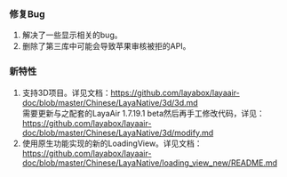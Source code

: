 
### 修复Bug
1. 解决了一些显示相关的bug。
2. 删除了第三库中可能会导致苹果审核被拒的API。


### 新特性
1. 支持3D项目。详见文档：https://github.com/layabox/layaair-doc/blob/master/Chinese/LayaNative/3d/3d.md  
需要更新与之配套的LayaAir 1.7.19.1 beta然后再手工修改代码，详见：https://github.com/layabox/layaair-doc/blob/master/Chinese/LayaNative/3d/modify.md
2. 使用原生功能实现的新的LoadingView。详见文档：https://github.com/layabox/layaair-doc/blob/master/Chinese/LayaNative/loading_view_new/README.md  

